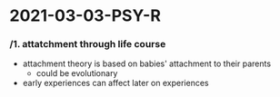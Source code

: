 # 2021-03-03-PSY-R
### /1. attatchment through life course
- attachment theory is based on babies' attachment to their parents
  - could be evolutionary
- early experiences can affect later on experiences